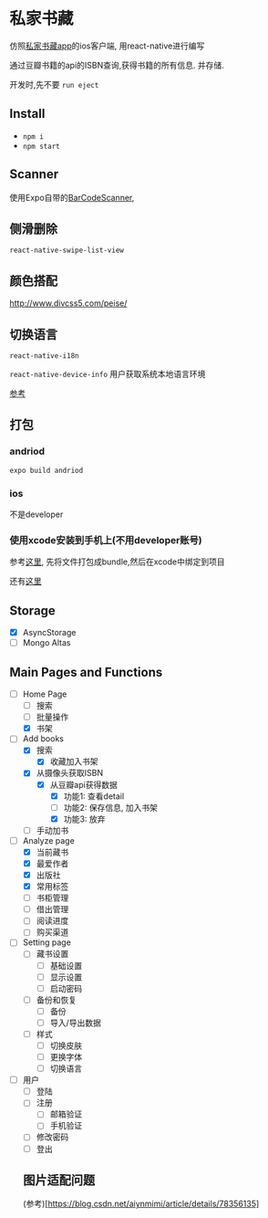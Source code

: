 # 私家书藏

仿照[私家书藏app](https://github.com/magaofei/bookCollection)的ios客户端, 用react-native进行编写

通过豆瓣书籍的api的ISBN查询,获得书籍的所有信息. 并存储.

开发时,先不要 `run eject`

## Install
- `npm i`
- `npm start`

## Scanner
使用Expo自带的[BarCodeScanner](https://docs.expo.io/versions/latest/sdk/bar-code-scanner.md),

## 侧滑删除
`react-native-swipe-list-view`

## 颜色搭配
http://www.divcss5.com/peise/

## 切换语言
`react-native-i18n`

`react-native-device-info` 用户获取系统本地语言环境

[参考](https://www.jianshu.com/p/4dc5612854eb)

## 打包
### andriod
`expo build andriod`

### ios
不是developer

### 使用xcode安装到手机上(不用developer账号)
参考[这里](https://www.jianshu.com/p/6d1ee919ded3), 先将文件打包成bundle,然后在xcode中绑定到项目

还有[这里](https://blog.csdn.net/birthmarkqiqi/article/details/73650844)

## Storage
- [x] AsyncStorage
- [ ] Mongo Altas

## Main Pages and Functions

- [ ] Home Page
  - [ ] 搜索
  - [ ] 批量操作
  - [x] 书架
- [ ] Add books
  - [x] 搜索
    - [x] 收藏加入书架 
  - [x] 从摄像头获取ISBN
    - [x] 从豆瓣api获得数据
      - [x] 功能1: 查看detail
      - [ ] 功能2: 保存信息, 加入书架
      - [x] 功能3: 放弃
  - [ ] 手动加书
- [ ] Analyze page
  - [x] 当前藏书
  - [x] 最爱作者
  - [x] 出版社
  - [x] 常用标签
  - [ ] 书柜管理
  - [ ] 借出管理
  - [ ] 阅读进度
  - [ ] 购买渠道
- [ ] Setting page
  - [ ] 藏书设置
    - [ ] 基础设置
    - [ ] 显示设置
    - [ ] 启动密码
  - [ ] 备份和恢复
    - [ ] 备份
    - [ ] 导入/导出数据
  - [ ] 样式
    - [ ] 切换皮肤
    - [ ] 更换字体
    - [ ] 切换语言

- [ ] 用户
  - [ ] 登陆
  - [ ] 注册
    - [ ] 邮箱验证
    - [ ] 手机验证
  - [ ] 修改密码
  - [ ] 登出 
  
  ## 图片适配问题
  (参考)[https://blog.csdn.net/aiynmimi/article/details/78356135]
